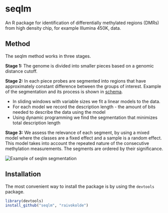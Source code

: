 seqlm
=======

An R package for identification of differentially methylated regions (DMRs) from high density chip, for example Illumina 450K, data. 

Method
------
The seqlm method works in three stages. 

**Stage 1:** The genome is divided into smaller pieces based on a genomic distance cutoff. 

**Stage 2:** In each piece probes are segmented into regions that have approximately constant difference between the groups of interest. Example of the segmentation and its process is shown in [schema].

* In sliding windows with variable sizes we fit a linear models to the data.
* For each model we record the description length - the amount of bits needed to describe the data using the model
* Using dynamic programming we find the segmentation that minimizes total description length

**Stage 3:** We assess the relevance of each segment, by using a mixed model where the classes are a fixed effect and a sample is a random effect. This model takes into account the repeated nature of the consecutive methylation measurements. The segments are ordered by their significance.

![Example of seqlm segmentation][schema]

[schema]: https://raw.github.com/raivokolde/seqlm/gh-pages/pics/schema.png "Example of seqlm segmentation"

Installation
------------
The most convenient way to install the package is by using the `devtools` package.

```r
library(devtools)
install_github("seqlm", "raivokolde")
```







